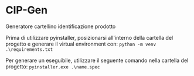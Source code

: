 # CIP-Gen
Generatore cartellino identificazione prodotto

Prima di utilizzare pyinstaller, posizionarsi all'interno della cartella del progetto e generare il virtual environment con:
```python -m venv .\requirements.txt```

Per generare un eseguibile, utilizzare il seguente comando nella cartella del progetto:
```pyinstaller.exe .\name.spec```
